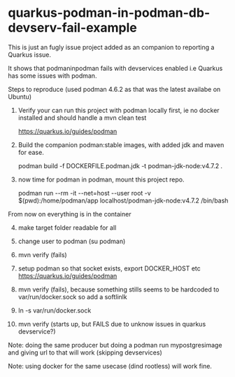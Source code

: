 # quarkus-podman-in-podman-db-devserv-fail-example

This is just an fugly issue project added as an companion to reporting a Quarkus issue.

It shows that podmaninpodman fails with devservices enabled 
i.e Quarkus has some issues with podman. 

Steps to reproduce (used podman 4.6.2 as that was the latest availabe on Ubuntu)


1. Verify your can run this project with podman locally first,  ie no docker installed and should handle a mvn clean test 

    https://quarkus.io/guides/podman


2. Build the companion podman:stable images, with added jdk and maven for ease.

    podman build -f DOCKERFILE.podman.jdk -t podman-jdk-node:v4.7.2 .

3. now time for podman in podman, mount this project repo. 

    podman run --rm -it --net=host --user root -v $(pwd):/home/podman/app localhost/podman-jdk-node:v4.7.2 /bin/bash

From now on everything is in the container

4. make target folder readable for all 

5. change user to podman (su podman)


5. mvn verify (fails)

6. setup podman so that socket exists, export DOCKER_HOST etc https://quarkus.io/guides/podman

7. mvn verify (fails), because something stills seems to be hardcoded to var/run/docker.sock so add a softlinlk

8. ln -s <PODMAN SOCKET FROM INFO ABOVE> var/run/docker.sock

8. mvn verify (starts up, but FAILS due to unknow issues in quarkus devservice?)


Note: doing the same producer but doing a podman run mypostgresimage and giving url to that will work (skipping devservices)

Note: using docker for the same usecase (dind rootless) will work fine.


